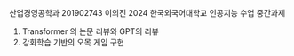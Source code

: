 산업경영공학과 201902743 이의진
2024 한국외국어대학교 인공지능 수업 중간과제

1. Transformer 의 논문 리뷰와 GPT의 리뷰
2. 강화학습 기반의 오목 게임 구현
